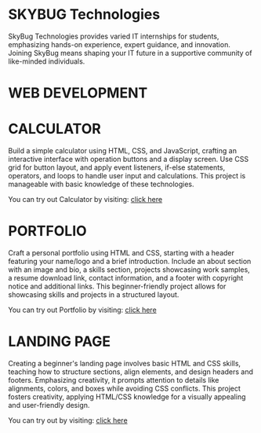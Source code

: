 # SKYBUG Technologies

SkyBug Technologies provides varied IT internships for students, emphasizing hands-on experience, expert guidance, and innovation. Joining SkyBug means shaping your IT future in a supportive community of like-minded individuals.

# WEB DEVELOPMENT

# CALCULATOR
Build a simple calculator using HTML, CSS, and JavaScript, crafting an interactive interface with operation buttons and a display screen. Use CSS grid for button layout, and apply event listeners, if-else statements, operators, and loops to handle user input and calculations. This project is manageable with basic knowledge of these technologies.

You can try out Calculator by visiting: [click here]([https://remarkable-melba-59816d.netlify.app/](https://659aa10719fbf1889b43229d--harmonious-concha-b5e338.netlify.app/))

# PORTFOLIO
Craft a personal portfolio using HTML and CSS, starting with a header featuring your name/logo and a brief introduction. Include an about section with an image and bio, a skills section, projects showcasing work samples, a resume download link, contact information, and a footer with copyright notice and additional links. This beginner-friendly project allows for showcasing skills and projects in a structured layout.

You can try out Portfolio by visiting: [click here]([[https://remarkable-melba-59816d.netlify.app/](https://659aa10719fbf1889b43229d--harmonious-concha-b5e338.netlify.app/)](https://659aa1dc4cfc7987597e9c98--exquisite-kitsune-31b266.netlify.app/))

# LANDING PAGE
Creating a beginner's landing page involves basic HTML and CSS skills, teaching how to structure sections, align elements, and design headers and footers. Emphasizing creativity, it prompts attention to details like alignments, colors, and boxes while avoiding CSS conflicts. This project fosters creativity, applying HTML/CSS knowledge for a visually appealing and user-friendly design.

You can try out by visiting: [click here]([[https://remarkable-melba-59816d.netlify.app/](https://659aa10719fbf1889b43229d--harmonious-concha-b5e338.netlify.app/)](https://659aa1ab2f4c4e8930e1ad40--jolly-bavarois-7663d6.netlify.app/)https://659aa1ab2f4c4e8930e1ad40--jolly-bavarois-7663d6.netlify.app/)



